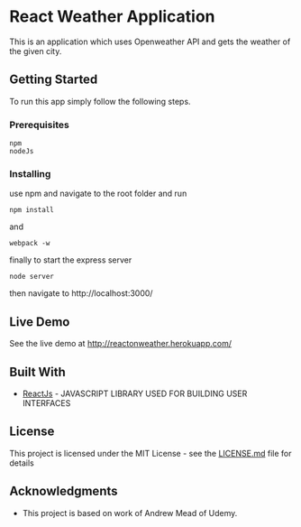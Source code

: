 # React Weather Application

This is an application which uses Openweather API and gets the weather of the given city.

## Getting Started

To run this app simply follow the following steps.

### Prerequisites

```
npm
nodeJs
```
### Installing

use npm and navigate to the root folder and run
```
npm install
```
and
```
webpack -w
```

finally to start the express server
```
node server
```

then navigate to http://localhost:3000/

## Live Demo

See the live demo at http://reactonweather.herokuapp.com/

## Built With

* [ReactJs](https://facebook.github.io/react/) - JAVASCRIPT LIBRARY USED FOR BUILDING USER INTERFACES

## License

This project is licensed under the MIT License - see the [LICENSE.md](LICENSE.md) file for details

## Acknowledgments

* This project is based on work of Andrew Mead of Udemy.
